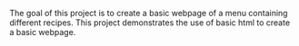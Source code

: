 The goal of this project is to create a basic webpage of a menu containing different recipes.
This project demonstrates the use of basic html to create a basic webpage.